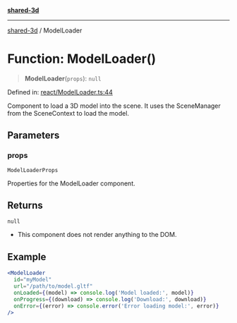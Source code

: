 [**shared-3d**](../README.md)

***

[shared-3d](../globals.md) / ModelLoader

# Function: ModelLoader()

> **ModelLoader**(`props`): `null`

Defined in: [react/ModelLoader.ts:44](https://github.com/ysordo/shared-3d/blob/aa08df17a8d7b07be13caf0e053d835d053c41db/src/react/ModelLoader.ts#L44)

Component to load a 3D model into the scene.
It uses the SceneManager from the SceneContext to load the model.

## Parameters

### props

`ModelLoaderProps`

Properties for the ModelLoader component.

## Returns

`null`

- This component does not render anything to the DOM.

## Example

```jsx
<ModelLoader
  id="myModel"
  url="/path/to/model.gltf"
  onLoaded={(model) => console.log('Model loaded:', model)}
  onProgress={(download) => console.log('Download:', download)}
  onError={(error) => console.error('Error loading model:', error)}
/>
```
